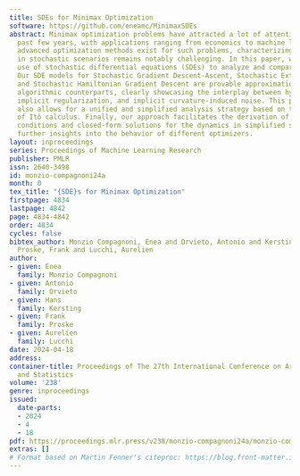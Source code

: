 ```yaml
---
title: SDEs for Minimax Optimization
software: https://github.com/eneamc/MinimaxSDEs
abstract: Minimax optimization problems have attracted a lot of attention over the
  past few years, with applications ranging from economics to machine learning. While
  advanced optimization methods exist for such problems, characterizing their dynamics
  in stochastic scenarios remains notably challenging. In this paper, we pioneer the
  use of stochastic differential equations (SDEs) to analyze and compare Minimax optimizers.
  Our SDE models for Stochastic Gradient Descent-Ascent, Stochastic Extragradient,
  and Stochastic Hamiltonian Gradient Descent are provable approximations of their
  algorithmic counterparts, clearly showcasing the interplay between hyperparameters,
  implicit regularization, and implicit curvature-induced noise. This perspective
  also allows for a unified and simplified analysis strategy based on the principles
  of Itô calculus. Finally, our approach facilitates the derivation of convergence
  conditions and closed-form solutions for the dynamics in simplified settings, unveiling
  further insights into the behavior of different optimizers.
layout: inproceedings
series: Proceedings of Machine Learning Research
publisher: PMLR
issn: 2640-3498
id: monzio-compagnoni24a
month: 0
tex_title: "{SDE}s for Minimax Optimization"
firstpage: 4834
lastpage: 4842
page: 4834-4842
order: 4834
cycles: false
bibtex_author: Monzio Compagnoni, Enea and Orvieto, Antonio and Kersting, Hans and
  Proske, Frank and Lucchi, Aurelien
author:
- given: Enea
  family: Monzio Compagnoni
- given: Antonio
  family: Orvieto
- given: Hans
  family: Kersting
- given: Frank
  family: Proske
- given: Aurelien
  family: Lucchi
date: 2024-04-18
address:
container-title: Proceedings of The 27th International Conference on Artificial Intelligence
  and Statistics
volume: '238'
genre: inproceedings
issued:
  date-parts:
  - 2024
  - 4
  - 18
pdf: https://proceedings.mlr.press/v238/monzio-compagnoni24a/monzio-compagnoni24a.pdf
extras: []
# Format based on Martin Fenner's citeproc: https://blog.front-matter.io/posts/citeproc-yaml-for-bibliographies/
---
```


